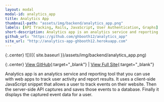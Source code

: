 ```yaml
---
layout: modal
modal-id: analytics_app
title: Analytics App
thumbnail-path: "assets/img/backend/analytics_app.png"
labels: [API Tracking, Rails, JavaScript, User Authentication, Graphs]
short-description: Analytics app is an analytics service and reporting tool that you can use with web apps to track user activity and report results. It uses a server-side API that captures and saves those events to a database.
github_url: "https://github.com/ghbooth12/analytics_app"
site_url: "http://analytics-app-ghbooth12.herokuapp.com"
---
```


{:.center}
![]({{ site.baseurl }}/assets/img/backend/analytics_app.png)

{:.center}
[View GitHub](https://github.com/ghbooth12/analytics_app){:target="\_blank"} |
[View Full Site](http://analytics-app-ghbooth12.herokuapp.com){:target="\_blank"}


Analytics app is an analytics service and reporting tool that you can use with web apps to track user activity and report results. It uses a client-side JavaScript snippet that allows a user to track events on their website. Then the server-side API captures and saves those events to a database. Finally it displays the captured event data for a user.
